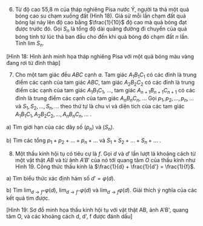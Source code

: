 6. Từ độ cao 55,8 m của tháp nghiêng Pisa nước Ý, người ta thả một quả bóng cao su chạm xuống đất (Hình 18). Giả sử mỗi lần chạm đất quả bóng lại nảy lên độ cao bằng $\frac{1}{10}$ độ cao mà quả bóng đạt được trước đó. Gọi $S_n$ là tổng độ dài quãng đường đi chuyển của quả bóng tính từ lúc thả ban đầu cho đến khi quả bóng đó chạm đất $n$ lần. Tính lim $S_n$.

[Hình 18: Hình ảnh minh họa tháp nghiêng Pisa với một quả bóng màu vàng đang rơi từ đỉnh tháp]

7. Cho một tam giác đều $ABC$ cạnh $a$. Tam giác $A_1B_1C_1$ có các đỉnh là trung điểm các cạnh của tam giác $ABC$, tam giác $A_2B_2C_2$ có các đỉnh là trung điểm các cạnh của tam giác $A_1B_1C_1$, ..., tam giác $A_{n+1}B_{n+1}C_{n+1}$ có các đỉnh là trung điểm các cạnh của tam giác $A_nB_nC_n$, ... Gọi $p_1, p_2, ..., p_n, ...$ và $S_1, S_2, ..., S_n, ...$ theo thứ tự là chu vi và diện tích của các tam giác $A_1B_1C_1, A_2B_2C_2, ..., A_nB_nC_n, ...$ .

a) Tìm giới hạn của các dãy số $(p_n)$ và $(S_n)$.

b) Tìm các tổng $p_1 + p_2 + ... + p_n + ...$ và $S_1 + S_2 + ... + S_n + ...$ .

8. Một thấu kính hội tụ có tiêu cự là $f$. Gọi $d$ và $d'$ lần lượt là khoảng cách từ một vật thật $AB$ và từ ảnh $A'B'$ của nó tới quang tâm $O$ của thấu kính như Hình 19. Công thức thấu kính là $\frac{1}{d} + \frac{1}{d'} = \frac{1}{f}$.

a) Tìm biểu thức xác định hàm số $d' = \varphi(d)$.

b) Tìm $\lim_{d \to f^+} \varphi(d)$, $\lim_{d \to f^-} \varphi(d)$ và $\lim_{d \to f} \varphi(d)$. Giải thích ý nghĩa của các kết quả tìm được.

[Hình 19: Sơ đồ minh họa thấu kính hội tụ với vật thật AB, ảnh A'B', quang tâm O, và các khoảng cách d, d', f được đánh dấu]